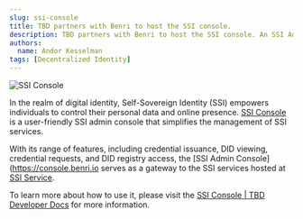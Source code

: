 ```yaml
---
slug: ssi-console
title: TBD partners with Benri to host the SSI console.
description: TBD partners with Benri to host the SSI console. An SSI Admin Console for Easy Interaction with SSI services.
authors:
  name: Andor Kesselman
tags: [Decentralized Identity]
---
```


<head>
  <meta property="og:title" content="TBD partners with Benri to host the SSI console. An SSI Admin Console for Easy Interaction with SSI services." />
  <meta property="og:type" content="website" />
  <meta property="og:url" content='https://developer.tbd.website/blog/2023-06-01-ssi-console' />
  <meta name="og:description" content="TBD partners with Benri to host the SSI console. An SSI Admin Console for Easy Interaction with SSI services." />
  <meta property="og:image" content="https://developer.tbd.website/assets/images/ssi_console.png" />

  <meta name="twitter:card" content="summary_large_image" />
  <meta property="twitter:domain" content="developer.tbd.website" />
  <meta name="twitter:site" content="@tbddev" />
  <meta name="twitter:title" content="TBD partners with Benri to host the SSI console. An SSI Admin Console for Easy Interaction with SSI services." />
  <meta property="twitter:url" content='https://developer.tbd.website/blog/2023-06-01-ssi-console' /> 
  <meta name="twitter:description" content="TBD partners with Benri to host the SSI console. An SSI Admin Console for Easy Interaction with SSI services." />
  <meta name="twitter:image" content="https://developer.tbd.website/assets/images/ssi_console.png" />
  <link rel="apple-touch-icon" href="https://developer.tbd.website/img/tbd-fav-icon-main.png" />
</head>

![SSI Console](/img/ssi_console.png)

In the realm of digital identity, Self-Sovereign Identity (SSI) empowers
individuals to control their personal data and online presence. [SSI
Console](https://console.benri.io) is a user-friendly SSI admin console that
simplifies the management of SSI services.

<!--truncate-->

With its range of features, including credential issuance, DID viewing,
credential requests, and DID registry access, the [SSI Admin
Console](https://console.benri.io serves as a gateway to the SSI services hosted
at [SSI Service](https://ssi.benri.io).

To learn more about how to use it, please visit the [SSI Console | TBD Developer
Docs](https://developer.tbd.website/docs/ssi/ssi-console) for more information.
